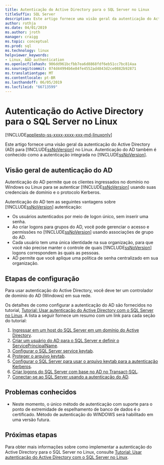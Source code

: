```yaml
---
title: Autenticação do Active Directory para o SQL Server no Linux
titleSuffix: SQL Server
description: Este artigo fornece uma visão geral da autenticação do Active Directory para o SQL Server no Linux.
author: rothja
ms.date: 04/01/2019
ms.author: jroth
manager: craigg
ms.topic: conceptual
ms.prod: sql
ms.technology: linux
helpviewer_keywords:
- Linux, AAD authentication
ms.openlocfilehash: 906dd961bcfbb7ea6d8868fdf6eb51cc7bc814aa
ms.sourcegitcommit: 074d44994b6e84fe4552ad4843d2ce0882b92871
ms.translationtype: MT
ms.contentlocale: pt-BR
ms.lasthandoff: 06/05/2019
ms.locfileid: "66713599"
---
```

# <a name="active-directory-authentication-for-sql-server-on-linux"></a>Autenticação do Active Directory para o SQL Server no Linux

[!INCLUDE[appliesto-ss-xxxx-xxxx-xxx-md-linuxonly](../includes/appliesto-ss-xxxx-xxxx-xxx-md-linuxonly.md)]

Este artigo fornece uma visão geral da autenticação do Active Directory (AD) para [!INCLUDE[ssNoVersion](../includes/ssnoversion-md.md)] no Linux. Autenticação do AD também é conhecido como a autenticação integrada no [!INCLUDE[ssNoVersion](../includes/ssnoversion-md.md)]. 

## <a name="ad-authentication-overview"></a>Visão geral de autenticação do AD

Autenticação do AD permite que os clientes ingressados no domínio no Windows ou Linux para se autenticar [!INCLUDE[ssNoVersion](../includes/ssnoversion-md.md)] usando suas credenciais de domínio e o protocolo Kerberos.

Autenticação do AD tem as seguintes vantagens sobre [!INCLUDE[ssNoVersion](../includes/ssnoversion-md.md)] autenticação:

- Os usuários autenticados por meio de logon único, sem inserir uma senha.   
- Ao criar logons para grupos do AD, você pode gerenciar o acesso e permissões no [!INCLUDE[ssNoVersion](../includes/ssnoversion-md.md)] usando associações de grupo do AD.  
- Cada usuário tem uma única identidade na sua organização, para que você não precise manter o controle de quais [!INCLUDE[ssNoVersion](../includes/ssnoversion-md.md)] logons correspondem às quais as pessoas.   
- AD permite que você aplique uma política de senha centralizado em sua organização.   

## <a name="configuration-steps"></a>Etapas de configuração

Para usar autenticação do Active Directory, você deve ter um controlador de domínio do AD (Windows) em sua rede.

Os detalhes de como configurar a autenticação do AD são fornecidos no tutorial, [Tutorial: Usar autenticação do Active Directory com o SQL Server no Linux](sql-server-linux-active-directory-authentication.md). A lista a seguir fornece um resumo com um link para cada seção do tutorial:

1. [Ingressar em um host do SQL Server em um domínio do Active Directory](sql-server-linux-active-directory-join-domain.md).
1. [Criar um usuário do AD para o SQL Server e definir o ServicePrincipalName](sql-server-linux-active-directory-authentication.md#createuser).
1. [Configurar o SQL Server service keytab](sql-server-linux-active-directory-authentication.md#configurekeytab).
1. [Proteger o arquivo keytab](sql-server-linux-active-directory-authentication.md#securekeytab).
1. [Configurar o SQL Server para usar o arquivo keytab para a autenticação Kerberos](sql-server-linux-active-directory-authentication.md#keytabkerberos).
1. [Criar logons do SQL Server com base no AD no Transact-SQL](sql-server-linux-active-directory-authentication.md#createsqllogins).
1. [Conectar-se ao SQL Server usando a autenticação do AD](sql-server-linux-active-directory-authentication.md#connect).

## <a name="known-issues"></a>Problemas conhecidos

- Neste momento, o único método de autenticação com suporte para o ponto de extremidade de espelhamento de banco de dados é o certificado. Método de autenticação do WINDOWS será habilitado em uma versão futura.

## <a name="next-steps"></a>Próximas etapas

Para obter mais informações sobre como implementar a autenticação do Active Directory para o SQL Server no Linux, consulte [Tutorial: Usar autenticação do Active Directory com o SQL Server no Linux](sql-server-linux-active-directory-authentication.md).
